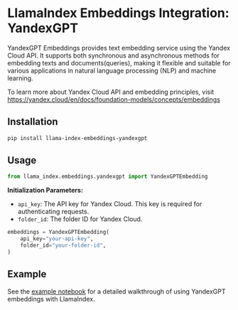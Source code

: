 # LlamaIndex Embeddings Integration: YandexGPT

YandexGPT Embeddings provides text embedding service using the Yandex Cloud API. It supports both synchronous and asynchronous methods for embedding texts and documents(queries), making it flexible and suitable for various applications in natural language processing (NLP) and machine learning.

To learn more about Yandex Cloud API and embedding principles, visit https://yandex.cloud/en/docs/foundation-models/concepts/embeddings

## Installation

```bash
pip install llama-index-embeddings-yandexgpt
```

## Usage

```python
from llama_index.embeddings.yandexgpt import YandexGPTEmbedding
```

**Initialization Parameters:**

   - `api_key`: The API key for Yandex Cloud. This key is required for authenticating requests.
   - `folder_id`: The folder ID for Yandex Cloud.

```python
embeddings = YandexGPTEmbedding(
    api_key="your-api-key",
    folder_id="your-folder-id",
)
```

## Example

See the [example notebook](../../../docs/docs/examples/embeddings/yandexgpt.ipynb) for a detailed walkthrough of using YandexGPT embeddings with LlamaIndex.
